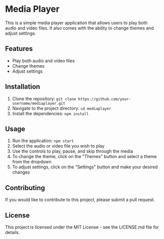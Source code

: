 # Media Player

This is a simple media player application that allows users to play both audio and video files. It also comes with the ability to change themes and adjust settings.

## Features

- Play both audio and video files
- Change themes
- Adjust settings

## Installation

1. Clone the repository: `git clone https://github.com/your-username/mediaplayer.git`
2. Navigate to the project directory: `cd mediaplayer`
3. Install the dependencies: `npm install`

## Usage

1. Run the application: `npm start`
2. Select the audio or video file you wish to play
3. Use the controls to play, pause, and skip through the media
4. To change the theme, click on the "Themes" button and select a theme from the dropdown
5. To adjust settings, click on the "Settings" button and make your desired changes

## Contributing

If you would like to contribute to this project, please submit a pull request.

## License

This project is licensed under the MIT License - see the LICENSE.md file for details.
